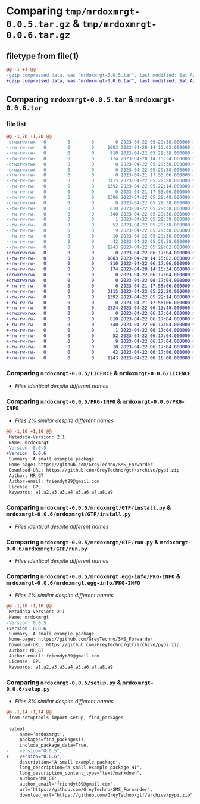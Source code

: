 # Comparing `tmp/mrdoxmrgt-0.0.5.tar.gz` & `tmp/mrdoxmrgt-0.0.6.tar.gz`

## filetype from file(1)

```diff
@@ -1 +1 @@
-gzip compressed data, was "mrdoxmrgt-0.0.5.tar", last modified: Sat Apr 22 05:29:37 2023, max compression
+gzip compressed data, was "mrdoxmrgt-0.0.6.tar", last modified: Sat Apr 22 06:17:04 2023, max compression
```

## Comparing `mrdoxmrgt-0.0.5.tar` & `mrdoxmrgt-0.0.6.tar`

### file list

```diff
@@ -1,20 +1,20 @@
-drwxrwxrwx   0        0        0        0 2023-04-22 05:29:38.000000 mrdoxmrgt-0.0.5/
--rw-rw-rw-   0        0        0     1083 2023-04-20 14:15:02.000000 mrdoxmrgt-0.0.5/LICENCE
--rw-rw-rw-   0        0        0      810 2023-04-22 05:29:38.000000 mrdoxmrgt-0.0.5/PKG-INFO
--rw-rw-rw-   0        0        0      174 2023-04-20 14:15:34.000000 mrdoxmrgt-0.0.5/README.md
-drwxrwxrwx   0        0        0        0 2023-04-22 05:29:38.000000 mrdoxmrgt-0.0.5/mrdoxmrgt/
-drwxrwxrwx   0        0        0        0 2023-04-22 05:29:38.000000 mrdoxmrgt-0.0.5/mrdoxmrgt/GTF/
--rw-rw-rw-   0        0        0        0 2023-04-21 17:55:06.000000 mrdoxmrgt-0.0.5/mrdoxmrgt/GTF/__init__.py
--rw-rw-rw-   0        0        0     3115 2023-04-22 05:22:20.000000 mrdoxmrgt-0.0.5/mrdoxmrgt/GTF/install.py
--rw-rw-rw-   0        0        0     1392 2023-04-22 05:22:14.000000 mrdoxmrgt-0.0.5/mrdoxmrgt/GTF/run.py
--rw-rw-rw-   0        0        0        0 2023-04-21 17:55:06.000000 mrdoxmrgt-0.0.5/mrdoxmrgt/__init__.py
--rw-rw-rw-   0        0        0     1396 2023-04-22 05:28:48.000000 mrdoxmrgt-0.0.5/mrdoxmrgt/_main_.py
-drwxrwxrwx   0        0        0        0 2023-04-22 05:29:38.000000 mrdoxmrgt-0.0.5/mrdoxmrgt.egg-info/
--rw-rw-rw-   0        0        0      810 2023-04-22 05:29:38.000000 mrdoxmrgt-0.0.5/mrdoxmrgt.egg-info/PKG-INFO
--rw-rw-rw-   0        0        0      340 2023-04-22 05:29:38.000000 mrdoxmrgt-0.0.5/mrdoxmrgt.egg-info/SOURCES.txt
--rw-rw-rw-   0        0        0        1 2023-04-22 05:29:38.000000 mrdoxmrgt-0.0.5/mrdoxmrgt.egg-info/dependency_links.txt
--rw-rw-rw-   0        0        0       52 2023-04-22 05:29:38.000000 mrdoxmrgt-0.0.5/mrdoxmrgt.egg-info/entry_points.txt
--rw-rw-rw-   0        0        0        9 2023-04-22 05:29:38.000000 mrdoxmrgt-0.0.5/mrdoxmrgt.egg-info/requires.txt
--rw-rw-rw-   0        0        0       10 2023-04-22 05:29:38.000000 mrdoxmrgt-0.0.5/mrdoxmrgt.egg-info/top_level.txt
--rw-rw-rw-   0        0        0       42 2023-04-22 05:29:38.000000 mrdoxmrgt-0.0.5/setup.cfg
--rw-rw-rw-   0        0        0     1243 2023-04-22 05:29:02.000000 mrdoxmrgt-0.0.5/setup.py
+drwxrwxrwx   0        0        0        0 2023-04-22 06:17:04.000000 mrdoxmrgt-0.0.6/
+-rw-rw-rw-   0        0        0     1083 2023-04-20 14:15:02.000000 mrdoxmrgt-0.0.6/LICENCE
+-rw-rw-rw-   0        0        0      810 2023-04-22 06:17:06.000000 mrdoxmrgt-0.0.6/PKG-INFO
+-rw-rw-rw-   0        0        0      174 2023-04-20 14:15:34.000000 mrdoxmrgt-0.0.6/README.md
+drwxrwxrwx   0        0        0        0 2023-04-22 06:17:04.000000 mrdoxmrgt-0.0.6/mrdoxmrgt/
+drwxrwxrwx   0        0        0        0 2023-04-22 06:17:04.000000 mrdoxmrgt-0.0.6/mrdoxmrgt/GTF/
+-rw-rw-rw-   0        0        0        0 2023-04-21 17:55:06.000000 mrdoxmrgt-0.0.6/mrdoxmrgt/GTF/__init__.py
+-rw-rw-rw-   0        0        0     3115 2023-04-22 05:22:20.000000 mrdoxmrgt-0.0.6/mrdoxmrgt/GTF/install.py
+-rw-rw-rw-   0        0        0     1392 2023-04-22 05:22:14.000000 mrdoxmrgt-0.0.6/mrdoxmrgt/GTF/run.py
+-rw-rw-rw-   0        0        0        0 2023-04-21 17:55:06.000000 mrdoxmrgt-0.0.6/mrdoxmrgt/__init__.py
+-rw-rw-rw-   0        0        0     2524 2023-04-22 06:13:48.000000 mrdoxmrgt-0.0.6/mrdoxmrgt/_main_.py
+drwxrwxrwx   0        0        0        0 2023-04-22 06:17:04.000000 mrdoxmrgt-0.0.6/mrdoxmrgt.egg-info/
+-rw-rw-rw-   0        0        0      810 2023-04-22 06:17:04.000000 mrdoxmrgt-0.0.6/mrdoxmrgt.egg-info/PKG-INFO
+-rw-rw-rw-   0        0        0      340 2023-04-22 06:17:04.000000 mrdoxmrgt-0.0.6/mrdoxmrgt.egg-info/SOURCES.txt
+-rw-rw-rw-   0        0        0        1 2023-04-22 06:17:04.000000 mrdoxmrgt-0.0.6/mrdoxmrgt.egg-info/dependency_links.txt
+-rw-rw-rw-   0        0        0       52 2023-04-22 06:17:04.000000 mrdoxmrgt-0.0.6/mrdoxmrgt.egg-info/entry_points.txt
+-rw-rw-rw-   0        0        0        9 2023-04-22 06:17:04.000000 mrdoxmrgt-0.0.6/mrdoxmrgt.egg-info/requires.txt
+-rw-rw-rw-   0        0        0       10 2023-04-22 06:17:04.000000 mrdoxmrgt-0.0.6/mrdoxmrgt.egg-info/top_level.txt
+-rw-rw-rw-   0        0        0       42 2023-04-22 06:17:06.000000 mrdoxmrgt-0.0.6/setup.cfg
+-rw-rw-rw-   0        0        0     1243 2023-04-22 06:16:00.000000 mrdoxmrgt-0.0.6/setup.py
```

### Comparing `mrdoxmrgt-0.0.5/LICENCE` & `mrdoxmrgt-0.0.6/LICENCE`

 * *Files identical despite different names*

### Comparing `mrdoxmrgt-0.0.5/PKG-INFO` & `mrdoxmrgt-0.0.6/PKG-INFO`

 * *Files 2% similar despite different names*

```diff
@@ -1,10 +1,10 @@
 Metadata-Version: 2.1
 Name: mrdoxmrgt
-Version: 0.0.5
+Version: 0.0.6
 Summary: A small example package
 Home-page: https://github.com/GreyTechno/SMS_Forwarder
 Download-URL: https://github.com/GreyTechno/gtf/archive/pypi.zip
 Author: MR_GT
 Author-email: friendyt89@gmail.com
 License: GPL
 Keywords: a1,a2,a3,a3,a4,a5,a6,a7,a8,a9
```

### Comparing `mrdoxmrgt-0.0.5/mrdoxmrgt/GTF/install.py` & `mrdoxmrgt-0.0.6/mrdoxmrgt/GTF/install.py`

 * *Files identical despite different names*

### Comparing `mrdoxmrgt-0.0.5/mrdoxmrgt/GTF/run.py` & `mrdoxmrgt-0.0.6/mrdoxmrgt/GTF/run.py`

 * *Files identical despite different names*

### Comparing `mrdoxmrgt-0.0.5/mrdoxmrgt.egg-info/PKG-INFO` & `mrdoxmrgt-0.0.6/mrdoxmrgt.egg-info/PKG-INFO`

 * *Files 2% similar despite different names*

```diff
@@ -1,10 +1,10 @@
 Metadata-Version: 2.1
 Name: mrdoxmrgt
-Version: 0.0.5
+Version: 0.0.6
 Summary: A small example package
 Home-page: https://github.com/GreyTechno/SMS_Forwarder
 Download-URL: https://github.com/GreyTechno/gtf/archive/pypi.zip
 Author: MR_GT
 Author-email: friendyt89@gmail.com
 License: GPL
 Keywords: a1,a2,a3,a3,a4,a5,a6,a7,a8,a9
```

### Comparing `mrdoxmrgt-0.0.5/setup.py` & `mrdoxmrgt-0.0.6/setup.py`

 * *Files 8% similar despite different names*

```diff
@@ -1,14 +1,14 @@
 from setuptools import setup, find_packages
 
 setup(
     name='mrdoxmrgt',
     packages=find_packages(),
     include_package_data=True,
-    version="0.0.5",
+    version="0.0.6",
     description='A small example package',
     long_description="A small example package HI",
     long_description_content_type="text/markdown",
     author='MR_GT',
     author_email='friendyt89@gmail.com',
     url='https://github.com/GreyTechno/SMS_Forwarder',
     download_url="https://github.com/GreyTechno/gtf/archive/pypi.zip",
```

